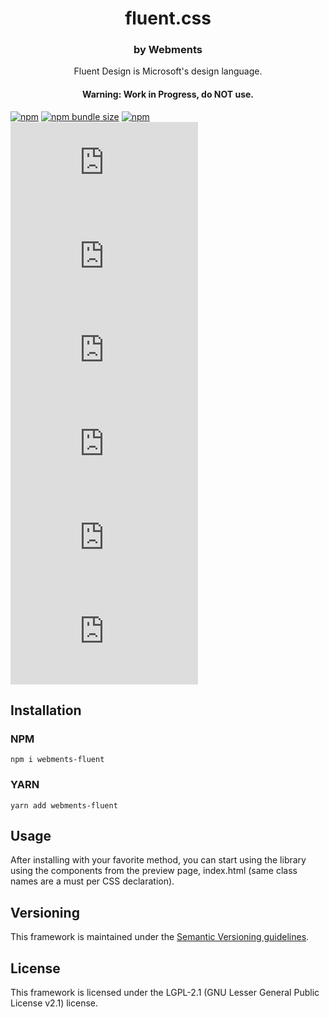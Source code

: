 <p align="center">
  <h1 align="center">fluent.css</h1>
</p>

<h3 align="center">by Webments</h3>
<p align="center">Fluent Design is Microsoft's design language.</p>
<h4 align="center">Warning: Work in Progress, do NOT use.</h4>

[![npm](https://img.shields.io/npm/v/webments-fluent)](https://www.npmjs.com/package/webments-fluent)
[![npm bundle size](https://img.shields.io/bundlephobia/minzip/webments-fluent)](https://www.npmjs.com/package/webments-fluent)
[![npm](https://img.shields.io/npm/dt/webments-fluent)](https://www.npmjs.com/package/webments-fluent)
[![GitHub release (latest by date)](https://img.shields.io/github/v/release/webments/fluent.css)](https://github.com/Webments/fluent.css/releases)
[![GitHub](https://img.shields.io/github/license/webments/fluent.css)](https://github.com/Webments/fluent.css/blob/master/LICENSE)
[![GitHub commit activity](https://img.shields.io/github/commit-activity/m/webments/fluent.css)](https://github.com/Webments/fluent.css/commits/master)
[![GitHub contributors](https://img.shields.io/github/contributors/webments/fluent.css)](https://github.com/Webments/fluent.css/graphs/contributors)
[![GitHub stars](https://img.shields.io/github/stars/webments/fluent.css?style=social)](https://github.com/Webments/fluent.css)
[![GitHub forks](https://img.shields.io/github/forks/webments/fluent.css?style=social)](https://github.com/Webments/fluent.css/fork)

## Installation

### NPM

```
npm i webments-fluent
```

### YARN

```
yarn add webments-fluent
```

## Usage

After installing with your favorite method, you can start using the library using the components from the preview page, index.html (same class names are a must per CSS declaration).

## Versioning

This framework is maintained under the [Semantic Versioning guidelines](https://semver.org/).

## License

This framework is licensed under the LGPL-2.1 (GNU Lesser General Public License v2.1) license.
